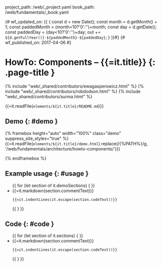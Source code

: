 project_path: /web/_project.yaml
book_path: /web/fundamentals/_book.yaml

{# wf_updated_on: {{ {
  const d = new Date();
  const month = d.getMonth() + 1;
  const paddedMonth = (month<10?'0':'')+month;
  const day = d.getDate();
  const paddedDay = (day<10?'0':'')+day;
  out += `${d.getFullYear()}-${paddedMonth}-${paddedDay}`;
} }}#}
{# wf_published_on: 2017-04-06 #}

# HowTo: Components – {{=it.title}} {: .page-title }

{% include "web/_shared/contributors/ewagasperowicz.html" %}
{% include "web/_shared/contributors/robdodson.html" %}
{% include "web/_shared/contributors/surma.html" %}

<link rel="stylesheet" href="main.css">

{{=it.readFile(`elements/${it.title}/README.md`)}}

## Demo {: #demo }
{% framebox height="auto" width="100%" class="demo" suppress_site_styles="true" %}
{{=it.readFile(`elements/${it.title}/demo.html`).replace(/{%PATH%}/g, '/web/fundamentals/architecture/howto-components/')}}

<script src="https://cdn.rawgit.com/webcomponents/custom-elements/master/custom-elements.min.js"></script>
<script src="https://cdn.rawgit.com/webcomponents/shadydom/master/shadydom.min.js"></script>
<script>
  devsite.framebox.AutoSizeClient.initAutoSize(true);
  (function() {
    {{=it.readFile(`elements/${it.title}/${it.title}.js`)}}
  })();
</script>
</html>

{% endframebox %}

## Example usage {: #usage }
<ul class="literate demo" id="{{=it.title}}_demo">
{{ for (let section of it.demoSections) { }}
<li class="{{=section.commentType.toLowerCase()}} {{? it.isEmpty(section.commentText) && it.isEmpty(section.codeText)}}empty{{?}}">
<div class="literate-text {{? it.isEmpty(section.commentText)}}empty{{?}}">{{=it.markdown(section.commentText)}}</div>
<pre><code class="literate-code {{? it.isEmpty(section.codeText)}}empty{{?}}">{{=it.indentLines(it.escape(section.codeText))}}</code></pre>
</li>
{{ } }}
</ul>

## Code {: #code }
<ul class="literate code" id="{{=it.title}}_impl">
  {{ for (let section of it.sections) { }}
<li class="{{=section.commentType.toLowerCase()}} {{? it.isEmpty(section.commentText) && it.isEmpty(section.codeText)}}empty{{?}}">
<div class="literate-text {{? it.isEmpty(section.commentText)}}empty{{?}}">{{=it.markdown(section.commentText)}}</div>
<pre><code class="literate-code {{? it.isEmpty(section.codeText)}}empty{{?}}">{{=it.indentLines(it.escape(section.codeText))}}</code></pre>
</li>
{{ } }}
</ul>

